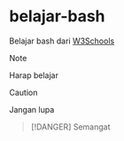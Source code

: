 # belajar-bash
Belajar bash dari [W3Schools](https://www.w3schools.com/bash/index.php)

> [!NOTE]  
> Harap belajar

> [!CAUTION]  
> Jangan lupa

> [!DANGER]
> Semangat